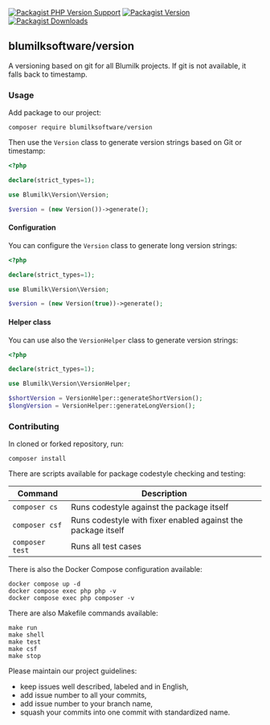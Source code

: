 [![Packagist PHP Version Support](https://img.shields.io/packagist/php-v/blumilksoftware/version?style=for-the-badge)](https://packagist.org/packages/blumilksoftware/version)
[![Packagist Version](https://img.shields.io/packagist/v/blumilksoftware/version?style=for-the-badge)](https://packagist.org/packages/blumilksoftware/version)
[![Packagist Downloads](https://img.shields.io/packagist/dt/blumilksoftware/version?style=for-the-badge)](https://packagist.org/packages/blumilksoftware/version/stats)

## blumilksoftware/version
A versioning based on git for all Blumilk projects. If git is not available, it falls back to timestamp.

### Usage
Add package to our project:
```shell
composer require blumilksoftware/version
```

Then use the `Version` class to generate version strings based on Git or timestamp:
```php
<?php

declare(strict_types=1);

use Blumilk\Version\Version;

$version = (new Version())->generate();
```

#### Configuration
You can configure the `Version` class to generate long version strings:
```php
<?php

declare(strict_types=1);

use Blumilk\Version\Version;

$version = (new Version(true))->generate();
```
#### Helper class
You can use also the `VersionHelper` class to generate version strings:
```php  
<?php

declare(strict_types=1);

use Blumilk\Version\VersionHelper;

$shortVersion = VersionHelper::generateShortVersion();
$longVersion = VersionHelper::generateLongVersion();
```
### Contributing
In cloned or forked repository, run:
```shell
composer install
```

There are scripts available for package codestyle checking and testing:

| Command         | Description                                                  |
|-----------------|--------------------------------------------------------------|
| `composer cs`   | Runs codestyle against the package itself                    | 
| `composer csf`  | Runs codestyle with fixer enabled against the package itself | 
| `composer test` | Runs all test cases                                          | 

There is also the Docker Compose configuration available:
```shell
docker compose up -d
docker compose exec php php -v
docker compose exec php composer -v
```

There are also Makefile commands available:
```shell
make run
make shell
make test
make csf
make stop
```

Please maintain our project guidelines:
* keep issues well described, labeled and in English,
* add issue number to all your commits,
* add issue number to your branch name,
* squash your commits into one commit with standardized name.
